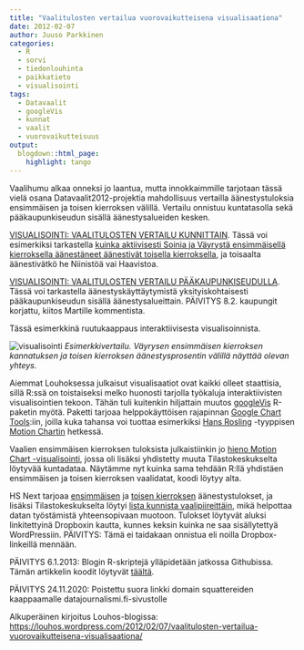```yaml
---
title: "Vaalitulosten vertailua vuorovaikutteisena visualisaationa"
date: 2012-02-07
author: Juuso Parkkinen
categories:
  - R
  - sorvi
  - tiedonlouhinta
  - paikkatieto
  - visualisointi
tags:
  - Datavaalit
  - googleVis
  - kunnat
  - vaalit
  - vuorovaikutteisuus
output:
  blogdown::html_page:
    highlight: tango
---
```


Vaalihumu alkaa onneksi jo laantua, mutta innokkaimmille tarjotaan tässä vielä osana Datavaalit2012-projektia mahdollisuus vertailla äänestystuloksia ensimmäisen ja toisen kierroksen välillä. Vertailu onnistuu kuntatasolla sekä pääkaupunkiseudun sisällä äänestysalueiden kesken.

[VISUALISOINTI: VAALITULOSTEN VERTAILU KUNNITTAIN](http://dl.dropbox.com/u/792906/figures/Presidentti2012_MotionChart_Kunnat_20120207.html). Tässä voi esimerkiksi tarkastella [kuinka aktiivisesti Soinia ja Väyrystä ensimmäisellä kierroksella äänestäneet äänestivät toisella kierroksella](http://www.hs.fi/politiikka/Väyrysen+kannattajat+jättivät+äänestämättä+Soinin+eivät/a1305555204413), ja toisaalta äänestivätkö he Niinistöä vai Haavistoa.

[VISUALISOINTI: VAALITULOSTEN VERTAILU PÄÄKAUPUNKISEUDULLA](http://dl.dropbox.com/u/792906/figures/Presidentti2012_MotionChart_PKS_20120207.html). Tässä voi tarkastella äänestyskäyttäytymistä yksityiskohtaisesti pääkaupunkiseudun sisällä äänestysalueittain. PÄIVITYS 8.2. kaupungit korjattu, kiitos Martille kommentista.

Tässä esimerkkinä ruutukaappaus interaktiivisesta visualisoinnista.

![visualisointi](/post/2012-02-07-vaalitulosten-vertailua.fi_files/motionchart_screenshot.png)
*Esimerkkivertailu. Väyrysen ensimmäisen kierroksen kannatuksen ja toisen kierroksen äänestysprosentin välillä näyttää olevan yhteys.*

Aiemmat Louhoksessa julkaisut visualisaatiot ovat kaikki olleet staattisia, sillä R:ssä on toistaiseksi melko huonosti tarjolla työkaluja interaktiivisten visualisointien tekoon. Tähän tuli kuitenkin hiljattain muutos [googleVis](http://cran.r-project.org/web/packages/googleVis/index.html) R-paketin myötä. Paketti tarjoaa helppokäyttöisen rajapinnan [Google Chart Tools](http://code.google.com/apis/chart/):iin, joilla kuka tahansa voi tuottaa esimerkiksi [Hans Rosling](http://www.ted.com/talks/hans_rosling_shows_the_best_stats_you_ve_ever_seen.html) -tyyppisen [Motion Chartin](http://code.google.com/apis/chart/interactive/docs/gallery/motionchart.html) hetkessä.

Vaalien ensimmäisen kierroksen tuloksista julkaistiinkin jo [hieno Motion Chart -visualisointi](https://sites.google.com/site/tiedonlouhintaa/), jossa oli lisäksi yhdistetty muuta Tilastokeskukselta löytyvää kuntadataa. Näytämme nyt kuinka sama tehdään R:llä yhdistäen ensimmäisen ja toisen kierroksen vaalidatat, koodi löytyy alta.

HS Next tarjoaa [ensimmäisen](http://blogit.hs.fi/hsnext/hs-julkaisee-presidentinvaalien-tuloksen-avoimena-tietona) ja [toisen kierroksen](http://blogit.hs.fi/hsnext/presidentinvaalien-toisen-kierroksen-tulos-avoimena-datana) äänestystulokset, ja lisäksi Tilastokeskukselta löytyi [lista kunnista vaalipiireittäin](http://www.stat.fi/meta/luokitukset/vaalipiiri/001-2012/luokitusavain_kunta.html), mikä helpottaa datan työstämistä yhteensopivaan muotoon. Tulokset löytyvät aluksi linkitettyinä Dropboxin kautta, kunnes keksin kuinka ne saa sisällytettyä WordPressiin. PÄIVITYS: Tämä ei taidakaan onnistua eli noilla Dropbox-linkeillä mennään.

PÄIVITYS 6.1.2013: Blogin R-skriptejä ylläpidetään jatkossa Githubissa. Tämän artikkelin koodit löytyvät [täältä](https://github.com/louhos/takomo/blob/master/examples/20120207-Presidentti2012_MotionCharts.R).

PÄIVITYS 24.11.2020: Poistettu suora linkki domain squattereiden kaappaamalle datajournalismi.fi-sivustolle

Alkuperäinen kirjoitus Louhos-blogissa: https://louhos.wordpress.com/2012/02/07/vaalitulosten-vertailua-vuorovaikutteisena-visualisaationa/